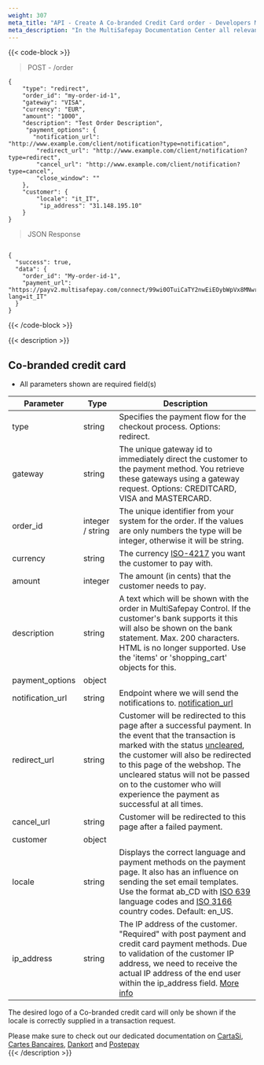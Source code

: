 ```yaml
---
weight: 307
meta_title: "API - Create A Co-branded Credit Card order - Developers MultiSafepay"
meta_description: "In the MultiSafepay Documentation Center all relevant information regarding our Plugins and API. As well as Support pages for Payment Method, Tools and General Questions. You can also find the contact details of our Support Team and Integration Team."
---
```

{{< code-block >}}
> POST - /order

```shell 
{
    "type": "redirect",
    "order_id": "my-order-id-1",
    "gateway": "VISA",
    "currency": "EUR",
    "amount": "1000",
    "description": "Test Order Description",
     "payment_options": {
       "notification_url": "http://www.example.com/client/notification?type=notification",
        "redirect_url": "http://www.example.com/client/notification?type=redirect",
        "cancel_url": "http://www.example.com/client/notification?type=cancel", 
        "close_window": ""
    },
    "customer": {
        "locale": "it_IT",
         "ip_address": "31.148.195.10"
    }
}
```
> JSON Response

```shell 

{
  "success": true,
  "data": {
    "order_id": "My-order-id-1",
    "payment_url": "https://payv2.multisafepay.com/connect/99wi0OTuiCaTY2nwEiEOybWpVx8MNwrJ75c/?lang=it_IT"
  }
}
```

{{< /code-block >}}

{{< description >}}
## Co-branded credit card 


* All parameters shown are required field(s)

| Parameter                       | Type     | Description                                                                             |
|---------------------------------|----------|-----------------------------------------------------------------------------------------|
| type                            | string   | Specifies the payment flow for the checkout process. Options: redirect.                   |
| gateway                         | string   | The unique gateway id to immediately direct the customer to the payment method. You retrieve these gateways using a gateway request. Options: CREDITCARD, VISA and MASTERCARD.  |
| order_id                        | integer / string   | The unique identifier from your system for the order. If the values are only numbers the type will be integer, otherwise it will be string.                                     |
| currency                        | string   | The currency [ISO-4217](https://www.iso.org/iso-4217-currency-codes.html) you want the customer to pay with.  |
| amount                          | integer  | The amount (in cents) that the customer needs to pay.                                      |
| description                     | string   | A text which will be shown with the order in MultiSafepay Control. If the customer's bank supports it this will also be shown on the bank statement. Max. 200 characters. HTML is no longer supported. Use the 'items' or 'shopping_cart' objects for this.  |
| payment_options                 | object   |                             |
| notification_url                | string   | Endpoint where we will send the notifications to. [notification_url](/faq/api/how-does-the-notification-url-work/)                                |
| redirect_url                    | string   | Customer will be redirected to this page after a successful payment. In the event that the transaction is marked with the status [uncleared](/faq/getting-started/glossary/#uncleared), the customer will also be redirected to this page of the webshop. The uncleared status will not be passed on to the customer who will experience the payment as successful at all times. |
| cancel_url                      | string   | Customer will be redirected to this page after a failed payment.  | 
| customer                        | object   |                                 |
| locale                          | string   | Displays the correct language and payment methods on the payment page. It also has an influence on sending the set email templates. Use the format ab_CD with [ISO 639](https://www.iso.org/iso-639-language-codes.html) language codes and [ISO 3166](https://www.iso.org/iso-3166-country-codes.html) country codes. Default: en_US. | 
| ip_address                      | string   | The IP address of the customer. "Required" with post payment and credit card payment methods. Due to validation of the customer IP address, we need to receive the actual IP address of the end user within the ip_address field. [More info](/faq/api/ip_address/)                                                                                               |

 The desired logo of a Co-branded credit card will only be shown if the locale is correctly supplied in a transaction request. 

Please make sure to check out our dedicated documentation on [CartaSi](/payment-methods/branded-credit-cards/cartasi-what-is-it/), [Cartes Bancaires](/payment-methods/branded-credit-cards/carte-bleue-what-is-it/), [Dankort](/payment-methods/branded-credit-cards/dankort-what-is-it/) and [Postepay](/payment-methods/branded-credit-cards/postepay/)  
{{< /description >}}
